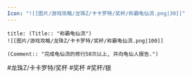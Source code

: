 ```yaml
---
Icon: "![[图片/游戏攻略/龙珠Z/卡卡罗特/奖杯/称霸龟仙流.png|30]]"
---
```

```ad-common-silver-trophy
title: (Title:: "称霸龟仙流")
![[图片/游戏攻略/龙珠Z/卡卡罗特/奖杯/称霸龟仙流.png|100]]

(Comment:: "完成龟仙流的修行50次以上, 并向龟仙人报告.")
```

#龙珠Z/卡卡罗特/奖杯 #奖杯 #奖杯/银
